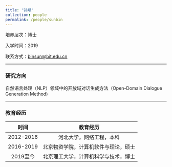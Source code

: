 ```yaml
---
title: "孙斌"
collection: people
permalink: /people/sunbin
---
```

培养层次：博士

入学时间：2019

联系方式：binsun@bit.edu.cn

---

### 研究方向

自然语言处理（NLP）领域中的开放域对话生成方法（Open-Domain Dialogue Generation Method)

---

### 教育经历


| 时间 | 教育经历 |
| :-: | :-: |
| 2012-2016 | 河北大学，网络工程，本科 |
| 2016-2019 | 北京物资学院，计算机软件与理论，硕士 |
| 2019至今 | 北京理工大学，计算机科学与技术，博士 |
